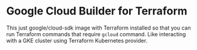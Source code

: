 # Google Cloud Builder for Terraform

This just google/cloud-sdk image with Terraform installed so that you can run
Terraform commands that require `gcloud` command. Like interacting with a GKE
cluster using Terraform Kubernetes provider.
